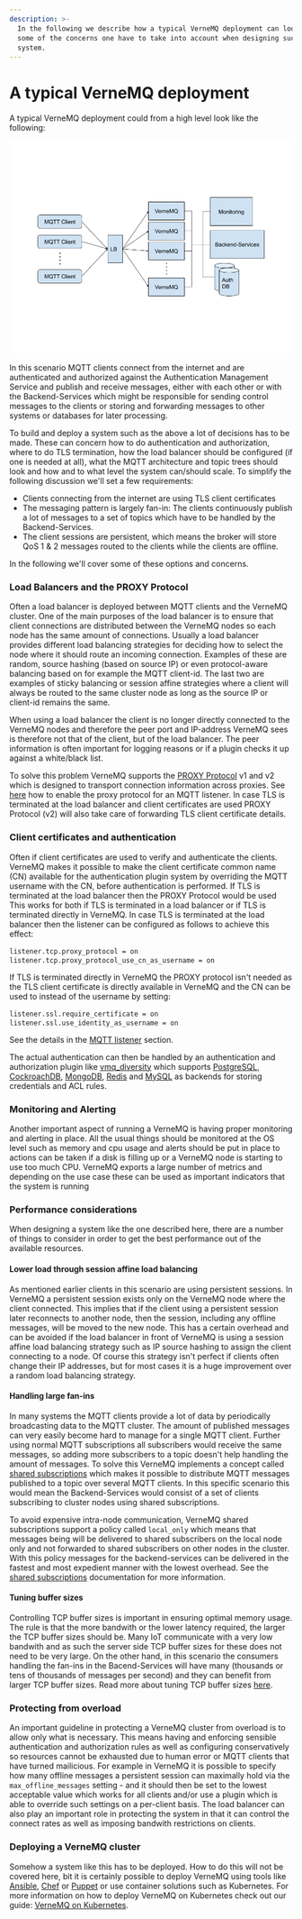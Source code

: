 ```yaml
---
description: >-
  In the following we describe how a typical VerneMQ deployment can look and
  some of the concerns one have to take into account when designing such a
  system.
---
```


# A typical VerneMQ deployment

A typical VerneMQ deployment could from a high level look like the following:

![](../.gitbook/assets/a-typical-vernemq-deployment-1.png)

In this scenario MQTT clients connect from the internet and are authenticated and authorized against the Authentication Management Service and publish and receive messages, either with each other or with the Backend-Services which might be responsible for sending control messages to the clients or storing and forwarding messages to other systems or databases for later processing.

To build and deploy a system such as the above a lot of decisions has to be made. These can concern how to do authentication and authorization, where to do TLS termination, how the load balancer should be configured \(if one is needed at all\), what the MQTT architecture and topic trees should look and how and to what level the system can/should scale. To simplify the following discussion we'll set a few requirements:

* Clients connecting from the internet are using TLS client certificates
* The messaging pattern is largely fan-in: The clients continuously publish a lot of messages to a set of topics which have to be handled by the Backend-Services.
* The client sessions are persistent, which means the broker will store QoS 1 & 2 messages routed to the clients while the clients are offline.

In the following we'll cover some of these options and concerns. 

### Load Balancers and the PROXY Protocol

Often a load balancer is deployed between MQTT clients and the VerneMQ cluster. One of the main purposes of the load balancer is to ensure that client connections are distributed between the VerneMQ nodes so each node has the same amount of connections. Usually a load balancer provides different load balancing strategies for deciding how to select the node where it should route an incoming connection. Examples of these are random, source hashing \(based on source IP\) or even protocol-aware balancing based on for example the MQTT client-id. The last two are examples of sticky balancing or session affine strategies where a client will always be routed to the same cluster node as long as the source IP or client-id remains the same.

When using a load balancer the client is no longer directly connected to the VerneMQ nodes and therefore the peer port and IP-address VerneMQ sees is therefore not that of the client, but of the load balancer. The peer information is often important for logging reasons or if a plugin checks it up against a white/black list.

To solve this problem VerneMQ supports the [PROXY Protocol](http://www.haproxy.org/download/1.8/doc/proxy-protocol.txt) v1 and v2 which is designed to transport connection information across proxies. See [here](../configuration/listeners.md#proxy-protocol) how to enable the proxy protocol for an MQTT listener. In case TLS is terminated at the load balancer and client certificates are used PROXY Protocol \(v2\) will also take care of forwarding TLS client certificate details.

### Client certificates and authentication

Often if client certificates are used to verify and authenticate the clients. VerneMQ makes it possible to make the client certificate common name \(CN\) available for the authentication plugin system by overriding the MQTT username with the CN, before authentication is performed. If TLS is terminated at the load balancer then the PROXY Protocol would be used This works for both if TLS is terminated in a load balancer or if TLS is terminated directly in VerneMQ. In case TLS is terminated at the load balancer then the listener can be configured as follows to achieve this effect:

```text
listener.tcp.proxy_protocol = on
listener.tcp.proxy_protocol_use_cn_as_username = on
```

If TLS is terminated directly in VerneMQ the PROXY protocol isn't needed as the TLS client certificate is directly available in VerneMQ and the CN can be used to instead of the username by setting:

```text
listener.ssl.require_certificate = on
listener.ssl.use_identity_as_username = on
```

See the details in the [MQTT listener](../configuration/listeners.md) section.

The actual authentication can then be handled by an authentication and authorization plugin like [vmq\_diversity](../configuration/db-auth.md) which supports [PostgreSQL](https://www.postgresql.org/), [CockroachDB](https://www.cockroachlabs.com/), [MongoDB](https://www.mongodb.com/), [Redis](https://redis.io/) and [MySQL](https://www.mysql.com/) as backends for storing credentials and ACL rules.

### Monitoring and Alerting

Another important aspect of running a VerneMQ is having proper monitoring and alerting in place. All the usual things should be monitored at the OS level such as memory and cpu usage and alerts should be put in place to actions can be taken if a disk is filling up or a VerneMQ node is starting to use too much CPU. VerneMQ exports a large number of metrics and depending on the use case these can be used as important indicators that the system is running

### Performance considerations

When designing a system like the one described here, there are a number of things to consider in order to get the best performance out of the available resources.

#### Lower load through session affine load balancing

As mentioned earlier clients in this scenario are using persistent sessions. In VerneMQ a persistent session exists only on the VerneMQ node where the client connected. This implies that if the client using a persistent session later reconnects to another node, then the session, including any offline messages, will be moved to the new node. This has a certain overhead and can be avoided if the load balancer in front of VerneMQ is using a session affine load balancing strategy such as IP source hashing to assign the client connecting to a node. Of course this strategy isn't perfect if clients often change their IP addresses, but for most cases it is a huge improvement over a random load balancing strategy.

#### Handling large fan-ins

In many systems the MQTT clients provide a lot of data by periodically broadcasting data to the MQTT cluster. The amount of published messages can very easily become hard to manage for a single MQTT client. Further using normal MQTT subscriptions all subscribers would receive the same messages, so adding more subscribers to a topic doesn't help handling the amount of messages. To solve this VerneMQ implements a concept called [shared subscriptions](../configuration/shared_subscriptions.md) which makes it possible to distribute MQTT messages published to a topic over several MQTT clients. In this specific scenario this would mean the Backend-Services would consist of a set of clients subscribing to cluster nodes using shared subscriptions. 

To avoid expensive intra-node communication, VerneMQ shared subscriptions support a policy called `local_only` which means that messages being will be delivered to shared subscribers on the local node only and not forwarded to shared subscribers on other nodes in the cluster. With this policy messages for the backend-services can be delivered in the fastest and most expedient manner with the lowest overhead. See the [shared subscriptions](../configuration/shared_subscriptions.md) documentation for more information. 

#### Tuning buffer sizes

Controlling TCP buffer sizes is important in ensuring optimal memory usage. The rule is that the more bandwith or the lower latency required, the larger the TCP buffer sizes should be. Many IoT communicate with a very low bandwith and as such the server side TCP buffer sizes for these does not need to be very large. On the other hand, in this scenario the consumers handling the fan-ins in the Bacend-Services will have many \(thousands or tens of thousands of messages per second\) and they can benefit from larger TCP buffer sizes. Read more about tuning TCP buffer sizes [here](not-a-tuning-guide.md#tcp-buffer-sizes).

### Protecting from overload

An important guideline in protecting a VerneMQ cluster from overload is to allow only what is necessary. This means having and enforcing sensible authentication and authorization rules as well as configuring conservatively so resources cannot be exhausted due to human error or MQTT clients that have turned mailicious. For example in VerneMQ it is possible to specify how many offline messages a persistent session can maximally hold via the `max_offline_messages` setting - and it should then be set to the lowest acceptable value which works for all clients and/or use a plugin which is able to override such settings on a per-client basis. The load balancer can also play an important role in protecting the system in that it can control the connect rates as well as imposing bandwith restrictions on clients.

### Deploying a VerneMQ cluster

Somehow a system like this has to be deployed. How to do this will not be covered here, bit it is certainly possible to deploy VerneMQ using tools like[ Ansible](https://www.ansible.com/), [Chef](https://www.chef.io/products/chef-infra/) or [Puppet](https://puppet.com/) or use container solutions such as Kubernetes. For more information on how to deploy VerneMQ on Kubernetes check out our guide: [VerneMQ on Kubernetes](vernemq-on-kubernetes.md).





